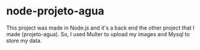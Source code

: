 # node-projeto-agua

This project was made in Node.js and it's a back end the other project that I made (projeto-agua). So, I used Multer to upload my images and Mysql to store my data.
